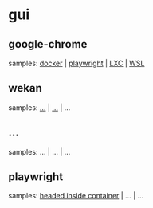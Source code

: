 # gui
## google-chrome
samples: [docker](google-chrome/samples/0.md) | [playwright](google-chrome/samples/1.md) | [LXC](lxc/samples/0.md) | [WSL](https://learn.microsoft.com/en-us/windows/wsl/tutorials/gui-apps#install-google-chrome-for-linux)
## wekan
samples: […](wekan/samples/0.md) | […]() | …
## …
samples: … | … | …
## playwright
samples: [headed inside container](playwright/samples/0.md) | … | …


